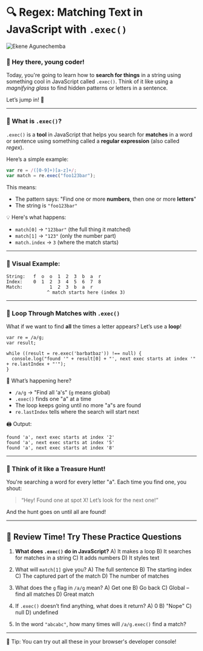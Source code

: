 # 🔍 Regex: Matching Text in JavaScript with `.exec()`

![Ekene Agunechemba](https://agunechembaekene.wordpress.com/wp-content/uploads/2025/05/a_cat_holding_a_gun_to_execute.jpeg)

### 👋 Hey there, young coder!

Today, you're going to learn how to **search for things** in a string using something cool in JavaScript called `.exec()`.
Think of it like using a *magnifying glass* to find hidden patterns or letters in a sentence.

Let’s jump in! 🚀

---

### 🧠 What is `.exec()`?

`.exec()` is a **tool** in JavaScript that helps you search for **matches** in a word or sentence using something called a **regular expression** (also called *regex*).

Here’s a simple example:

```js
var re = /([0-9]+)[a-z]+/;
var match = re.exec("foo123bar");
```

This means:

* The pattern says:
  "Find one or more **numbers**, then one or more **letters**"
* The string is `"foo123bar"`

💡 Here's what happens:

* `match[0]` → `"123bar"` (the full thing it matched)
* `match[1]` → `"123"` (only the number part)
* `match.index` → `3` (where the match starts)

---

### 🎯 Visual Example:

```
String:   f  o  o  1  2  3  b  a  r
Index:    0  1  2  3  4  5  6  7  8
Match:          1  2  3  b  a  r
               ^ match starts here (index 3)
```

---

### 🔁 Loop Through Matches with `.exec()`

What if we want to find **all** the times a letter appears? Let’s use a **loop**!

```
var re = /a/g;
var result;

while ((result = re.exec('barbatbaz')) !== null) {
  console.log("found '" + result[0] + "', next exec starts at index '" + re.lastIndex + "'");
}
```

👀 What’s happening here?

* `/a/g` → "Find all 'a's" (`g` means global)
* `.exec()` finds one "a" at a time
* The loop keeps going until no more "a"s are found
* `re.lastIndex` tells where the search will start next

🖨 Output:

```
found 'a', next exec starts at index '2'
found 'a', next exec starts at index '5'
found 'a', next exec starts at index '8'
```

---

### 🍎 Think of it like a Treasure Hunt!

You're searching a word for every letter "a".
Each time you find one, you shout:

> “Hey! Found one at spot X! Let’s look for the next one!”

And the hunt goes on until all are found!

---

## 🧪 Review Time! Try These Practice Questions

1. **What does `.exec()` do in JavaScript?**
   A) It makes a loop
   B) It searches for matches in a string
   C) It adds numbers
   D) It styles text

2. What will `match[1]` give you?
   A) The full sentence
   B) The starting index
   C) The captured part of the match
   D) The number of matches

3. What does the `g` flag in `/a/g` mean?
   A) Get one
   B) Go back
   C) Global – find all matches
   D) Great match

4. If `.exec()` doesn’t find anything, what does it return?
   A) 0
   B) "Nope"
   C) null
   D) undefined

5. In the word `"abcabc"`, how many times will `/a/g.exec()` find a match?

---

🧠 Tip: You can try out all these in your browser's developer console!
